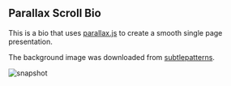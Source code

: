 ## Parallax Scroll Bio

This is a bio that uses [parallax.js](https://github.com/stolksdorf/parallaxjs/) to create a smooth single page presentation.

The background image was downloaded from [subtlepatterns](http://subtlepatterns.com/).

![snapshot](http://i.imgur.com/TlPn145.png)